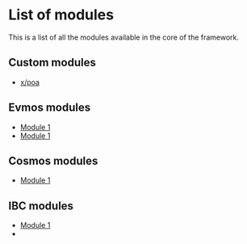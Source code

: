 # List of modules

This is a list of all the modules available in the core of the framework.

## Custom modules

- [x/poa](./poa.md)

## Evmos modules

- [Module 1](./index.md)
- [Module 1](./index.md)

## Cosmos modules

- [Module 1](./index.md)

## IBC modules

- [Module 1](./index.md)
-
